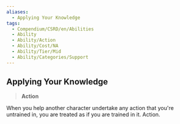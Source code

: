 ```yaml
---
aliases:
  - Applying Your Knowledge
tags:
  - Compendium/CSRD/en/Abilities
  - Ability
  - Ability/Action
  - Ability/Cost/NA
  - Ability/Tier/Mid
  - Ability/Categories/Support
---
```

    
      
## Applying Your Knowledge      
>**Action**    
      
When you help another character undertake any action that you're untrained in, you are treated as if you are trained in it. Action.